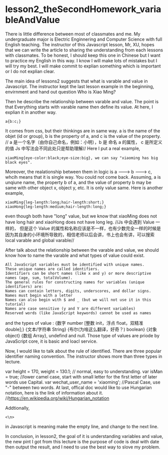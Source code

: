 # lesson2_theSecondHomework_variableAndValue

There is little difference between most of classmates and me. My undergraduate major is Electric Enginnering and Computer Science with full English teaching. The instructor of this Javascript lesson, Mr, XU, hopes that we can write the article to sharing the understanding from each lessons with classmates. To be honest, I should keep this one in Chinese but I want to practice my English in this way. I know I will make lots of mistakes but I will try my best. I will make commit to explian something which is important or I do not explian clear.

The main idea of lessons2 suggests that what is varable and value in Javascript. The instructor kept the last lesson example in the beginning, envirnment and hand out question Who is Xiao Ming?

Then he describe the relationship between varable and value. The point is that Everything starts with varable name then define its value. At here, I explian it in another way.

    a{b:c;}

It comes from css, but their thinkings are in same way. a is the name of the objet (id or group), b is the property of a, and c is the value of the property.
// a 是一个名字（由你自己命名，例如：小明），b 是 命名 a 的属性， c 是所定义的值 Js 中写法会不同此处只是帮助理解//
Here I put a real example,

    xiaoMing{eye-color:black;eye-size:big}, we can say "xiaoming has big black eyes".

Moreover, the realationship between them in logic is a ---> b ---> c, whcih means that it is single way. You could not come back. Assuming, a is unqiune name, the property b of a, and the value of property b may be same with other object x, object y, etc. It is only value same. Here is another example,

    xiaoMing{leg-length:long;hair-length:short;}
    xiaoHong{leg-length:medium;hair-length:long;}

even though both have "long" value, but we know that xiaoMing does not have long hair and xiaoHong does not have long leg.
//Js 中会遇到 Value 一样的， 但是这个 Value 的属性和名称应该是不一样，也有少数完全一样的时候是因为其自身的小环境所导致的，相信老师以后会讲，书上也会有讲，可以搜索 local varable and global varable//

After talk about the relationship between the varable and value, we should know how to name the varable and what types of value could exist.

    All JavaScript variables must be identified with unique names.
    These unique names are called identifiers.
    Identifiers can be short names (like x and y) or more descriptive names (age, sum, totalVolume).
    The general rules for constructing names for variables (unique identifiers) are:
    Names can contain letters, digits, underscores, and dollar signs.
    Names must begin with a letter
    Names can also begin with $ and _ (but we will not use it in this tutorial)
    Names are case sensitive (y and Y are different variables)
    Reserved words (like JavaScript keywords) cannot be used as names

and the types of value : {数字 number [整数 init，浮点 float，双精准 double];} {文本/字符串 String} {布尔(为啥这么翻译，好奇？) boolean} {对象 object} {数组 Array}, undefind and null. Those type of values are priode by JavaScript core, it is basic and loacl service.

Now, I would like to talk about the rule of identified. There are three popular identifier naming convention. The instructor shows more than three types in lecture.

 var height = 170, weight = 130.1;
// normal, easy to understanding.
var isMan = true;
//lower camel case, start with small letter for the first letter of later words use Capital.
var wechat_user_name = 'xiaoming';
//Pascal Case, use "-" between two words.
At last, offical doc would like to use Hungarian notation, here is the link of information about it.  
 //https://en.wikipedia.org/wiki/Hungarian_notation

Addtionally,

    <\n>

in Javascript is meaning make the empty line, and change to the next line.

In conclusion, in lesson2, the goal of it is understanding variables and value, the new pint I got from this lecture is the purpose of code is deal with date then output the result, and I need to use the best way to slove my problem.
